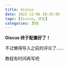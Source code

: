 ```yaml
---
title: Giscus
date: 2022-12-06 18:35:05
tags: [Giscus, 评论]
categories: 其他
---
```


**Giscus 终于配置好了！**

<!-- more -->

不过懒得导入之前的评论了……

教程有时间再写吧
